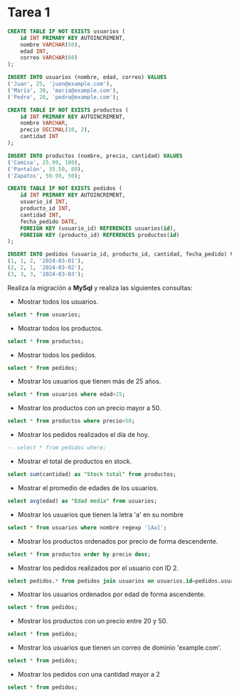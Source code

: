 <div align="Justify">

# Tarea 1

```sql
CREATE TABLE IF NOT EXISTS usuarios (
    id INT PRIMARY KEY AUTOINCREMENT,
    nombre VARCHAR(50),
    edad INT,
    correo VARCHAR(60)
);

INSERT INTO usuarios (nombre, edad, correo) VALUES
('Juan', 25, 'juan@example.com'),
('María', 30, 'maria@example.com'),
('Pedro', 28, 'pedro@example.com');

CREATE TABLE IF NOT EXISTS productos (
    id INT PRIMARY KEY AUTOINCREMENT,
    nombre VARCHAR,
    precio DECIMAL(10, 2),
    cantidad INT
);

INSERT INTO productos (nombre, precio, cantidad) VALUES
('Camisa', 25.99, 100),
('Pantalón', 35.50, 80),
('Zapatos', 59.99, 50);

CREATE TABLE IF NOT EXISTS pedidos (
    id INT PRIMARY KEY AUTOINCREMENT,
    usuario_id INT,
    producto_id INT,
    cantidad INT,
    fecha_pedido DATE,
    FOREIGN KEY (usuario_id) REFERENCES usuarios(id),
    FOREIGN KEY (producto_id) REFERENCES productos(id)
);

INSERT INTO pedidos (usuario_id, producto_id, cantidad, fecha_pedido) VALUES
(1, 1, 2, '2024-03-01'),
(2, 2, 1, '2024-03-02'),
(3, 3, 3, '2024-03-03');
```

Realiza la migración a __MySql__ y realiza las siguientes consultas:

- Mostrar todos los usuarios.
```sql
select * from usuarios;
```
- Mostrar todos los productos.
```sql
select * from productos;
```
- Mostrar todos los pedidos.
```sql
select * from pedidos;
```
- Mostrar los usuarios que tienen más de 25 años.
```sql
select * from usuarios where edad>25;
```
- Mostrar los productos con un precio mayor a 50.
```sql
select * from productos where precio>50;
```
- Mostrar los pedidos realizados el día de hoy.
```sql
-- select * from pedidos where;
```
- Mostrar el total de productos en stock.
```sql
select sum(cantidad) as "Stock total" from productos;
```
- Mostrar el promedio de edades de los usuarios.
```sql
select avg(edad) as "Edad media" from usuarios;
```
- Mostrar los usuarios que tienen la letra 'a' en su nombre
```sql
select * from usuarios where nombre regexp '[Aa]';
```
- Mostrar los productos ordenados por precio de forma descendente.
```sql
select * from productos order by precio desc;
```
- Mostrar los pedidos realizados por el usuario con ID 2.
```sql
select pedidos.* from pedidos join usuarios on usuarios.id=pedidos.usuarios_id where usuarios.id=2;
```
- Mostrar los usuarios ordenados por edad de forma ascendente.
```sql
select * from pedidos;
```
- Mostrar los productos con un precio entre 20 y 50.
```sql
select * from pedidos;
```
- Mostrar los usuarios que tienen un correo de dominio 'example.com'.
```sql
select * from pedidos;
```
- Mostrar los pedidos con una cantidad mayor a 2
```sql
select * from pedidos;
```

</div>